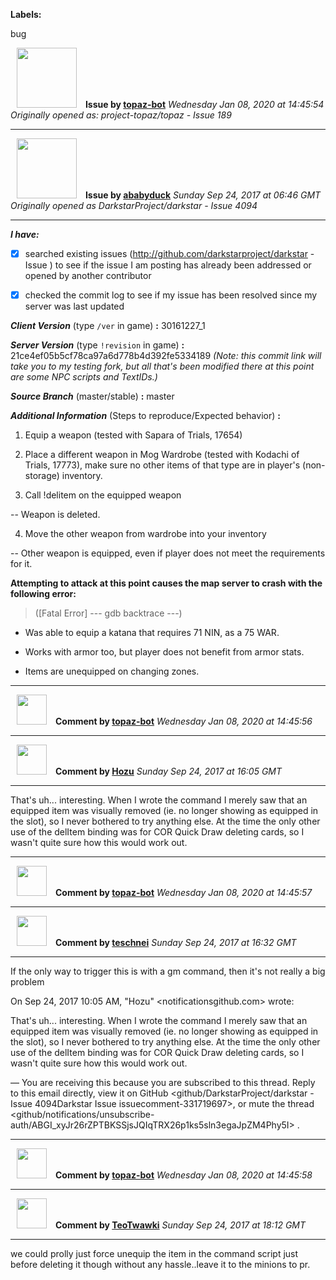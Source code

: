 **Labels:**

bug



<a href="https://github.com/topaz-bot"><img src="https://avatars3.githubusercontent.com/u/59651103?v=4" width="96" height="96" hspace="10"></img></a> **Issue by [topaz-bot](https://github.com/topaz-bot)**
_Wednesday Jan 08, 2020 at 14:45:54_
_Originally opened as: project-topaz/topaz - Issue 189_

----

<a href="https://github.com/ababyduck"><img src="https://avatars3.githubusercontent.com/u/9102794?v=4"  width="96" height="96" hspace="10"></img></a> **Issue by [ababyduck](https://github.com/ababyduck)**
_Sunday Sep 24, 2017 at 06:46 GMT_
_Originally opened as DarkstarProject/darkstar - Issue 4094_

----

<!-- place 'x' mark between square [] brackets to checkmark box -->

**_I have:_**

- [x] searched existing issues (http://github.com/darkstarproject/darkstar - Issue ) to see if the issue I am posting has already been addressed or opened by another contributor
- [x] checked the commit log to see if my issue has been resolved since my server was last updated



<!-- Issues will be closed without being looked into if the following information is missing (unless its not applicable). -->

**_Client Version_** (type `/ver` in game) **:** 30161227_1 


**_Server Version_** (type `!revision` in game) **:** 21ce4ef05b5cf78ca97a6d778b4d392fe5334189 _(Note: this commit link will take you to my testing fork, but all that's been modified there at this point are some NPC scripts and TextIDs.)_


**_Source Branch_** (master/stable) **:** master


**_Additional Information_** (Steps to reproduce/Expected behavior) **:** 
1) Equip a weapon (tested with Sapara of Trials, 17654)
2) Place a different weapon in Mog Wardrobe (tested with Kodachi of Trials, 17773), make sure no other items of that type are in player's (non-storage) inventory.
3) Call !delitem on the equipped weapon
-- Weapon is deleted.
4) Move the other weapon from wardrobe into your inventory
-- Other weapon is equipped, even if player does not meet the requirements for it.
**Attempting to attack at this point causes the map server to crash with the following error:** 
> ([Fatal Error] --- gdb backtrace ---)

- Was able to equip a katana that requires 71 NIN, as a 75 WAR. 
- Works with armor too, but player does not benefit from armor stats.
- Items are unequipped on changing zones.



----
<a href="https://github.com/topaz-bot"><img src="https://avatars3.githubusercontent.com/u/59651103?v=4" width="48" height="48" hspace="10"></img></a> **Comment by [topaz-bot](https://github.com/topaz-bot)**
_Wednesday Jan 08, 2020 at 14:45:56_

----

<a href="https://github.com/Hozu"><img src="https://avatars3.githubusercontent.com/u/12777366?v=4"  width="48" height="48" hspace="10"></img></a> **Comment by [Hozu](https://github.com/Hozu)**
_Sunday Sep 24, 2017 at 16:05 GMT_

----

That's uh... interesting. When I wrote the command I merely saw that an equipped item was visually removed (ie. no longer showing as equipped in the slot), so I never bothered to try anything else. At the time the only other use of the delItem binding was for COR Quick Draw deleting cards, so I wasn't quite sure how this would work out.



----
<a href="https://github.com/topaz-bot"><img src="https://avatars3.githubusercontent.com/u/59651103?v=4" width="48" height="48" hspace="10"></img></a> **Comment by [topaz-bot](https://github.com/topaz-bot)**
_Wednesday Jan 08, 2020 at 14:45:57_

----

<a href="https://github.com/teschnei"><img src="https://avatars3.githubusercontent.com/u/1149183?v=4"  width="48" height="48" hspace="10"></img></a> **Comment by [teschnei](https://github.com/teschnei)**
_Sunday Sep 24, 2017 at 16:32 GMT_

----

If the only way to trigger this is with a gm command, then it's not really
a big problem

On Sep 24, 2017 10:05 AM, "Hozu" <notificationsgithub.com> wrote:

That's uh... interesting. When I wrote the command I merely saw that an
equipped item was visually removed (ie. no longer showing as equipped in
the slot), so I never bothered to try anything else. At the time the only
other use of the delItem binding was for COR Quick Draw deleting cards, so
I wasn't quite sure how this would work out.

—
You are receiving this because you are subscribed to this thread.
Reply to this email directly, view it on GitHub
<github/DarkstarProject/darkstar - Issue 4094Darkstar Issue issuecomment-331719697>,
or mute the thread
<github/notifications/unsubscribe-auth/ABGI_xyJr26rZPTBKSSjsJQIqTRX26p1ks5sln3egaJpZM4Phy5I>
.




----
<a href="https://github.com/topaz-bot"><img src="https://avatars3.githubusercontent.com/u/59651103?v=4" width="48" height="48" hspace="10"></img></a> **Comment by [topaz-bot](https://github.com/topaz-bot)**
_Wednesday Jan 08, 2020 at 14:45:58_

----

<a href="https://github.com/TeoTwawki"><img src="https://avatars0.githubusercontent.com/u/6871475?v=4"  width="48" height="48" hspace="10"></img></a> **Comment by [TeoTwawki](https://github.com/TeoTwawki)**
_Sunday Sep 24, 2017 at 18:12 GMT_

----

we could prolly just force unequip the item in the command script just before deleting it though without any hassle..leave it to the minions to pr.

